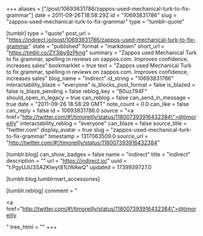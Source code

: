 +++
aliases = ["/post/10693831786/zappos-used-mechanical-turk-to-fix-grammar"]
date = 2011-09-26T18:58:29Z
id = "10693831786"
slug = "zappos-used-mechanical-turk-to-fix-grammar"
type = "tumblr-quote"

[tumblr]
type = "quote"
post_url = "https://indirect.io/post/10693831786/zappos-used-mechanical-turk-to-fix-grammar"
state = "published"
format = "markdown"
short_url = "https://tmblr.co/ZY3jby9zPkng"
summary = "Zappos used Mechanical Turk to fix grammar, spelling in reviews on zappos.com. Improves confidence, increases sales"
bookmarklet = true
text = "Zappos used Mechanical Turk to fix grammar, spelling in reviews on zappos.com. Improves confidence, increases sales"
blog_name = "indirect"
id_string = "10693831786"
interactability_blaze = "everyone"
is_blocks_post_format = false
is_blazed = false
is_blaze_pending = false
reblog_key = "B0uz794F"
should_open_in_legacy = true
can_reblog = false
can_send_in_message = true
date = "2011-09-26 18:58:29 GMT"
note_count = 0.0
can_like = false
can_reply = false
id = 10693831786.0
source = "<a href=\"http://twitter.com/#!/timoreilly/status/118007393916432384\">@timoreilly</a>"
interactability_reblog = "everyone"
can_blaze = false
source_title = "twitter.com"
display_avatar = true
slug = "zappos-used-mechanical-turk-to-fix-grammar"
timestamp = 1317063509.0
source_url = "http://twitter.com/#!/timoreilly/status/118007393916432384"

[tumblr.blog]
can_show_badges = false
name = "indirect"
title = "indirect"
description = ""
url = "https://indirect.io/"
uuid = "t:PgyUJU3SA2Klwyt81UWAwQ"
updated = 1739939727.0

[tumblr.blog.tumblrmart_accessories]

[tumblr.reblog]
comment = "<p><a href=\"http://twitter.com/#!/timoreilly/status/118007393916432384\">@timoreilly</a></p>"
tree_html = ""
+++

